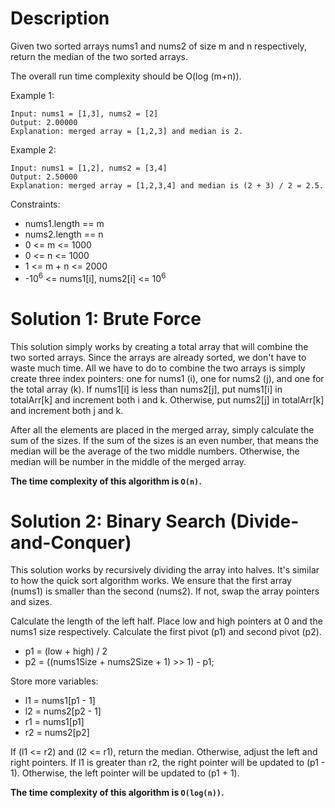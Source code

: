 # Description

Given two sorted arrays nums1 and nums2 of size m and n respectively, return the median of the two sorted arrays.

The overall run time complexity should be O(log (m+n)).

Example 1:
```
Input: nums1 = [1,3], nums2 = [2]
Output: 2.00000
Explanation: merged array = [1,2,3] and median is 2.
```

Example 2:
```
Input: nums1 = [1,2], nums2 = [3,4]
Output: 2.50000
Explanation: merged array = [1,2,3,4] and median is (2 + 3) / 2 = 2.5.
``` 

Constraints:
- nums1.length == m
- nums2.length == n
- 0 <= m <= 1000
- 0 <= n <= 1000
- 1 <= m + n <= 2000
- -10<sup>6</sup> <= nums1[i], nums2[i] <= 10<sup>6</sup>

# Solution 1: Brute Force

This solution simply works by creating a total array that will combine the two sorted arrays. Since the arrays are already sorted, we don't have to waste much time. All we have to do to combine the two arrays is simply create three index pointers: one for nums1 (i), one for nums2 (j), and one for the total array (k). If nums1[i] is less than nums2[j], put nums1[i] in totalArr[k] and increment both i and k. Otherwise, put nums2[j] in totalArr[k] and increment both j and k.

After all the elements are placed in the merged array, simply calculate the sum of the sizes. If the sum of the sizes is an even number, that means the median will be the average of the two middle numbers. Otherwise, the median will be number in the middle of the merged array.

**The time complexity of this algorithm is `O(n)`.**

# Solution 2: Binary Search (Divide-and-Conquer)

This solution works by recursively dividing the array into halves. It's similar to how the quick sort algorithm works. We ensure that the first array (nums1) is smaller than the second (nums2). If not, swap the array pointers and sizes.

Calculate the length of the left half. Place low and high pointers at 0 and the nums1 size respectively. Calculate the first pivot (p1) and second pivot (p2).

- p1 = (low + high) / 2
- p2 = ((nums1Size + nums2Size + 1) >> 1) - p1;

Store more variables:

- l1 = nums1[p1 - 1]
- l2 = nums2[p2 - 1]
- r1 = nums1[p1]
- r2 = nums2[p2]

If (l1 <= r2) and (l2 <= r1), return the median. Otherwise, adjust the left and right pointers. If l1 is greater than r2, the right pointer will be updated to (p1 - 1). Otherwise, the left pointer will be updated to (p1 + 1).

**The time complexity of this algorithm is `O(log(n))`.**